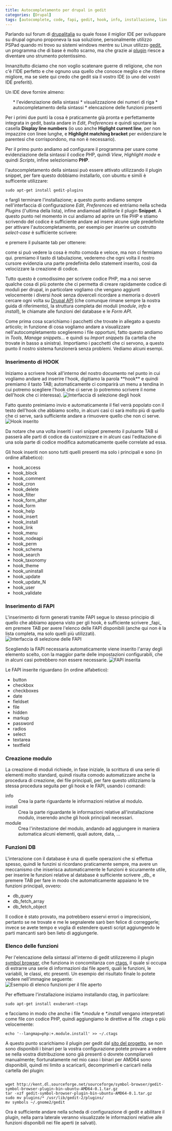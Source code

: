 ```yaml
---
title: Autocompletamento per drupal in gedit
categories: [Drupal]
tags: [autocomplete, code, fapi, gedit, hook, info, installazione, linux, moduli, snippet]
---
```

Parlando sul forum di <a href="http://www.drupalitalia.org/node/5770" title="Buon IDE per Drupal, discussione su DrupalItalia">drupalitalia</a> su quale fosse il miglior IDE per sviluppare su drupal ognuno proponeva la sua soluzione, personalmente utilizzo PSPad quando mi trovo su sistemi windows mentre su Linux utilizzo <a href="http://live.gnome.org/Gedit" title="Pagina del progetto gedit">gedit</a>, un programma che di base è molto scarno, ma che grazie ai <a href="http://live.gnome.org/Gedit/Plugins" title="Pagina dei plugin di gedit">plugin</a> riesce a diventare uno strumento potentissimo.

Innanzitutto diciamo  che non voglio scatenare guerre di religione, che non c'è l'IDE perfetto e che ognuno usa quello che conosce meglio e che ritiene migliore, ma se siete qui credo che gedit sia il vostro IDE (o uno dei vostri IDE preferiti).
<!--break-->
Un IDE deve fornire almeno:
<ol>
  * l'evidenziazione della sintassi
  * visualizzazione dei numeri di riga
  * autocompletamento della sintassi
  * elencazione delle funzioni presenti
</ol>

Per i primi due punti la cosa è praticamente già pronta e perfettamente integrata in gedit, basta andare in _Edit_, _Preferences_ e quindi spuntare la casella **Display line numbers** (io uso anche **Higlight current line**, per non impazzire con linee lunghe, e **Highlight matching bracket** per evidenziare le parentesi che corrispondono, ma non è necessario).

Per il primo punto andiamo ad configurare il programma per usare come evidenziazione della sintassi il codice PHP, quindi _View_, _Highlight mode_ e quindi _Scripts_, infine selezioniamo **PHP**.

l'autocompletamento della sintassi può essere attivato utilizzando il plugin snippet, per fare questo dobbiamo installarlo, con ubuntu e simili è sufficente utilizzare:
~~~language-php
sudo apt-get install gedit-plugins

~~~

e fargli terminare l'installazione; a questo punto andiamo sempre nell'interfaccia di configurazione _Edit_, _Preferences_ ed entriamo nella scheda _Plugins_ (l'ultima della lista), infine andiamoad abilitarle il plugin **Snippet**. A questo punto nel momento in cui andiamo ad aprire un file PHP e stiamo scrivendo del codice è sufficiente andare ad insere alcune sigle predefinite per attivare l'autocompletamento, per esempio per inserire un costrutto _select-case_ è sufficiente scrivere:
<?php
switch
?>
e premere il pulsante tab per ottenere:
<?php
switch (variable)
{
	case 'value':
		# code...
	break;
	default:
		# code...
	break;
}
?>
come si può vedere la cosa è molto comoda e veloce, ma non ci fermiamo qui. premiamo il tasto di tabulazione, vederemo che ogni volta il nostro cursore evidenzia una parte predefinita dello statement inserito, così da velocizzare la creazione di codice.

Tutto questo è comodissimo per scrivere codice PHP, ma a noi serve qualche cosa di più potente che ci permetta di creare rapidamente codice di moduli per drupal, in particolare vogliamo che vengano aggiunti velocemente i diversi _hook_ senza doverceli ricordare a memoria o doverli cercare ogni volta su <a href="http://api.drupal.org">Drupal API</a> (che comunque rimane sempre la nostra guida di riferimento), la struttura completa dei moduli (_module_, _info_ e _install_), le chiamate alle funzioni del database e le _Form API_.

Come prima cosa scarichiamo i pacchetti che trovate in allegato a questo articolo; in funzione di cosa vogliamo andare a visualizzare nell'autocompletamento sceglieremo i file opportuni, fatto questo andiamo in _Tools_, _Manage snippets..._ e quindi su _Import snippets_ (la cartella che trovate in basso a sinistra). Importiamo i pacchetti che ci servono, a questo punto il nostro sistema funzionerà senza problemi. Vediamo alcuni esempi.

<h3>Inserimento di HOOK</h3>
Iniziamo a scrivere hook all'interno del nostro documento nel punto in cui vogliamo andare ad inserire l'hook, digitiamo la parola **hook** e quindi premiamo il tasto TAB; automaticamente ci comparirà un menu a tendina in cui potremo scegliere l'hook che ci serve (o potremmo scrivere il nome dell'hook che ci interessa).
<img src="/files/61/drupal_hook.png" alt="Interfaccia di selezione degli hook" />

Fatto questo preimiamo invio e automaticamente il fiel verrà popolato con il testo dell'hook che abbiamo scelto, in alcuni casi ci sarà molto più di quello che ci serve, sarà sufficiente andare a rimuovere quello che non ci serve. 
<img src="/files/61/drupal_hook_generated.png" alt="Hook inserito" />

Da notare che una volta inseriti i vari snippet premento il pulsante TAB si passerà alle parti di codice da customizzare e in alcuni casi l'editazione di una sola parte di codice modifica automaticamente quelle correlate ad essa.

Gli hook inseriti non sono tutti quelli presenti ma solo i principali e sono (in ordine alfabetico):

  * hook_access
  * hook_block
  * hook_comment
  * hook_cron
  * hook_delete
  * hook_filter
  * hook_form_alter
  * hook_form
  * hook_help
  * hook_insert
  * hook_install
  * hook_link
  * hook_menu
  * hook_nodeapi
  * hook_perm
  * hook_schema
  * hook_search
  * hook_taxonomy
  * hook_theme
  * hook_uninstall
  * hook_update
  * hook_update_N
  * hook_user
  * hook_validate


<h3>Inserimento di FAPI</h3>
L'inserimento di form generati tramite FAPI segue lo stesso principio di quello che abbiamo appena  visto per gli hook, è sufficiente scrivere _fapi_ em premere TAB per avere l'elenco delle FAPI disponibili (anche qui non è la lista completa, ma solo quelli più utilizzati).
<img src="/files/61/drupal_fapi.png" alt="Interfaccia di selezione delle FAPI" />

Scegliendo la FAPI necessaria automaticamente viene inserito l'array degli elemento scelto, con la maggior parte delle impostazioni configurabili, che in alcuni casi potrebbero non essere necessarie.
<img src="/files/61/drupal_fapi_generated.png" alt="FAPI inserita" />

Le FAPI inserite riguardano (in ordine alfabetico):

  * button
  * checkbox
  * checkboxes
  * date
  * fieldset
  * file
  * hidden
  * markup
  * password
  * radios
  * select
  * textarea
  * textfield


<h3>Creazione modulo</h3>
La creazione di moduli richiede, in fase iniziale, la scrittura di una serie di elementi molto standard, quindi risulta comodo automatizzare anche la procedura di creazione, dei file principali, per fare questo utilizziamo la stessa procedura seguita per gli hook e le FAPI, usando i comandi:
<dl>
<dt>info</dt><dd>Crea la parte riguardante le informazioni relative al modulo.</dd>
<dt>install</dt><dd>Crea la parte riguardante le informazioni relative all'installazione modulo, inserendo anche gli hook principali necessari.</dd>
<dt>module</dt><dd>Crea l'initestazione del modulo, andando ad aggiungere in maniera automatica alcuni elementi, quali autore, data, ...</dd>
</dl>

<h3>Funzioni DB</h3>
L'interazione con il database è una di quelle operazioni che si effettua spesso, quindi le funzini si ricordano praticamente sempre, ma avere un meccanismo che iniserisca automaticamente le funzioni è sicuramente utile, per inserire le funzioni relative al database è sufficiente scrivere _db_ e premere TAB per fare in modo che automaticamente appaiano le tre funzioni principali, ovvero:

  * db_query
  * db_fetch_array
  * db_fetch_object


Il codice è stato provato, ma potrebbero esservi errori o imprecisioni, pertanto se ne trovate e me le segnalerete sarò ben felice di correggerle; invece se avete tempo e voglia di estendere questi script aggiungendo le parti mancanti sarò ben lieto di aggiungerle.

<h3>Elenco delle funzioni</h3>

Per l'elencazione della sintassi all'interno di gedit utilizzeremo il plugin <a href="http://sourceforge.net/projects/symbol-browser/">symbol browser</a>, che funziona in concomitanza con <a href="http://ctags.sourceforge.net/">ctags</a>, il quale si occupa di estrarre una serie di informazioni dai file aperti, quali le funzioni, le variabili, le classi, etc presenti. Un esempio del risultato finale lo potete vedere nell'immagine seguente:
<img src="/files/61/gedit_function_list.png" alt="Esempio di elenco funzioni per il file aperto" />

Per effettuare l'installazione iniziamo installando ctag, in particolare:
~~~language-php
sudo apt-get install exuberant-ctags

~~~


e facciamo in modo che anche i file _*.module_ e _*.install_ vengano interpretati come file con codice PHP, quindi aggiungiamo le direttive al file .ctags o più velocemente:

~~~language-php
echo '--langmap=php:+.module.install' >> ~/.ctags

~~~


A questo punto scarichiamo il plugin per gedit dal <a href="http://sourceforge.net/projects/symbol-browser/">sito del progetto</a>, se non sono disponibili i binari per la vostra configurazione potete provare a vedere se nella vostra distribuzione sono già presenti o dovrete conmpilarveli manualmente; fiortunatamente nel mio caso i binari per AMD64 sono disponibili, quindi mi limito a scaricarli, decomprimerli e caricarli nella cartella dei plugin:

~~~language-php

wget http://kent.dl.sourceforge.net/sourceforge/symbol-browser/gedit-symbol-browser-plugin-bin-ubuntu-AMD64-0.1.tar.gz
tar -xzf gedit-symbol-browser-plugin-bin-ubuntu-AMD64-0.1.tar.gz
sudo mv plugins/* /usr/lib/gedit-2/plugins/
mv symbols ~/.gnome2/gedit
~~~


Ora è sufficiente andare nella scheda di configurazione di gedit e abilitare il plugin, nella parra laterale veranno visualizzate le informazioni relative alle funzioni disponibili nei file aperti (e salvati).